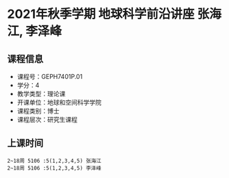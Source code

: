 # 2021年秋季学期 地球科学前沿讲座 张海江, 李泽峰






## 课程信息

- 课程号：GEPH7401P.01
- 学分：4
- 教学类型：理论课
- 开课单位：地球和空间科学学院
- 课程类别：博士
- 课程层次：研究生课程

## 上课时间

```
2~18周 5106 :5(1,2,3,4,5) 张海江
2~18周 5106 :5(1,2,3,4,5) 李泽峰
```

